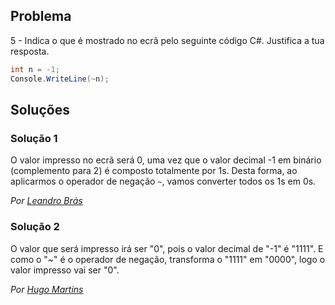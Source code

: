 ﻿## Problema

5 - Indica o que é mostrado no ecrã pelo seguinte código C#. Justifica a tua
resposta.

```cs
int n = -1;
Console.WriteLine(~n);
```

## Soluções

### Solução 1

O valor impresso no ecrã será 0, uma vez que o valor decimal -1 em binário 
(complemento para 2) é composto totalmente por 1s. Desta forma, ao aplicarmos
o operador de negação `~`, vamos converter todos os 1s em 0s.

*Por [Leandro Brás](https://github.com/xShadoWalkeR)*

### Solução 2

O valor que será impresso irá ser "0", pois o valor decimal de "-1" é "1111". 
E como o "~" é o operador de negação, transforma o "1111" em "0000", logo o valor impresso vai ser "0".

*Por [Hugo Martins](https://github.com/DaPikachuOnMeth)*
